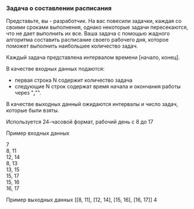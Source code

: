 ### Задача о составлении расписания
Представьте, вы - разработчик. На вас повесили задачки, каждая со своими сроками выполнения, однако некоторые задачи пересекаются, что не дает выполнить их все. Ваша задача с помощью жадного алгоритма составить расписание своего рабочего дня, которое поможет выполнить наибольшее количество задач.

Каждый задача представлена интервалом времени [начало, конец].

В качестве входных данных подаются:
* первая строка N содержит количество задача
* следующие N строк содержат время начала и окончания работы через "**,**"".

В качестве выходных данный ожидаются интервалы и число задач, которые были взяты.  

Используется 24-часовой формат, рабочий день с 8 до 17

Пример входных данных  

7  
8, 11  
12, 14  
8, 13  
13, 15  
15, 17  
15, 16  
16, 17 

Пример выходных данных
[[8, 11], [12, 14], [15, 16], [16, 17]] 4
